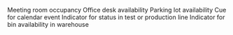 Meeting room occupancy
Office desk availability
Parking lot availability
Cue for calendar event
Indicator for status in test or production line
Indicator for bin availability in warehouse

